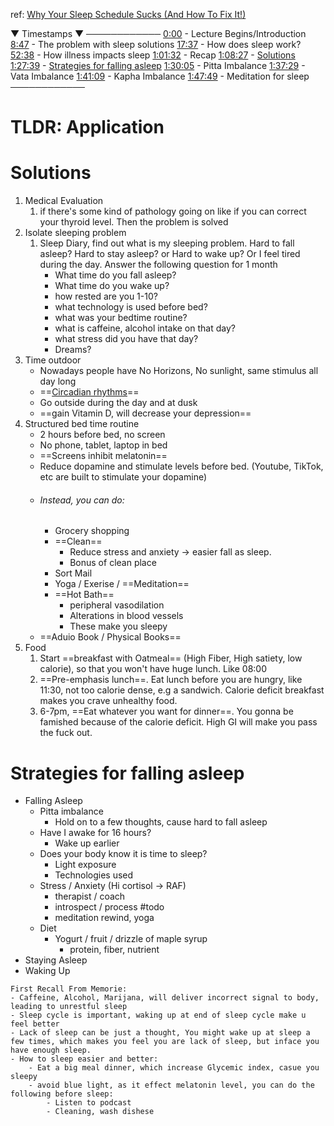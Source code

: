 ref: [Why Your Sleep Schedule Sucks (And How To Fix It!)](https://youtu.be/1aogY1Tm2Lo)


▼ Timestamps ▼ 
────────────
[0:00](https://www.youtube.com/watch?v=1aogY1Tm2Lo&t=0s) - Lecture Begins/Introduction
[8:47](https://www.youtube.com/watch?v=1aogY1Tm2Lo&t=527s) - The problem with sleep solutions
[17:37](https://www.youtube.com/watch?v=1aogY1Tm2Lo&t=1057s) - How does sleep work? 
[52:38](https://www.youtube.com/watch?v=1aogY1Tm2Lo&t=3158s) - How illness impacts sleep
[1:01:32](https://www.youtube.com/watch?v=1aogY1Tm2Lo&t=3692s) - Recap 
[1:08:27](https://www.youtube.com/watch?v=1aogY1Tm2Lo&t=4107s) - [Solutions](#Solutions)
[1:27:39](https://www.youtube.com/watch?v=1aogY1Tm2Lo&t=5259s) - [Strategies for falling asleep](#Strategies%20for%20falling%20asleep)
[1:30:05](https://www.youtube.com/watch?v=1aogY1Tm2Lo&t=5405s) - Pitta Imbalance 
[1:37:29](https://www.youtube.com/watch?v=1aogY1Tm2Lo&t=5849s) - Vata Imbalance 
[1:41:09](https://www.youtube.com/watch?v=1aogY1Tm2Lo&t=6069s) - Kapha Imbalance 
[1:47:49](https://www.youtube.com/watch?v=1aogY1Tm2Lo&t=6469s) - Meditation for sleep 
────────────


# TLDR: Application


# Solutions
1. Medical Evaluation
	1. if there's some kind of pathology going on like if you can correct your thyroid level. Then the problem is solved
2. Isolate sleeping problem
	1. Sleep Diary, find out what is my sleeping problem. Hard to fall asleep? Hard to stay asleep? or Hard to wake up? Or I feel tired during the day. Answer the following question for 1 month
		- What time do you fall asleep?
		- What time do you wake up?
		- how rested are you 1-10?
		- what technology is used before bed?
		- what was your bedtime routine?
		- what is caffeine, alcohol intake on that day?
		- what stress did you have that day?
		- Dreams?
3. Time outdoor
	- Nowadays people have No Horizons, No sunlight, same stimulus all day long
	- ==[Circadian rhythms](Keywords/Circadian%20rhythms.md)==
	- Go outside during the day and at dusk
	- ==gain Vitamin D, will decrease your depression==
4. Structured bed time routine
	- 2 hours before bed, no screen
	- No phone, tablet, laptop in bed
	- ==Screens inhibit melatonin==
	- Reduce dopamine and stimulate levels before bed. (Youtube, TikTok, etc are built to stimulate your dopamine)
	- ###### Instead, you can do:
		- Grocery shopping
		- ==Clean==
			- Reduce stress and anxiety -> easier fall as sleep. 
			- Bonus of clean place
		- Sort Mail
		- Yoga / Exerise / ==Meditation==
		- ==Hot Bath==
			- peripheral vasodilation
			- Alterations in blood vessels
			- These make you sleepy
	- ==Aduio Book / Physical Books==
1. Food
	1. Start ==breakfast with Oatmeal== (High Fiber, High satiety, low calorie), so that you won't have huge lunch. Like 08:00
	2. ==Pre-emphasis lunch==. Eat lunch before you are hungry, like 11:30, not too calorie dense, e.g a sandwich. Calorie deficit breakfast makes you crave unhealthy food.
	3. 6-7pm, ==Eat whatever you want for dinner==. You gonna be famished because of the calorie deficit. High GI will make you pass the fuck out.

# Strategies for falling asleep 

- Falling Asleep
	- Pitta imbalance
		- Hold on to a few thoughts, cause hard to fall asleep
	- Have I awake for 16 hours?
		- Wake up earlier
	- Does your body know it is time to sleep?
		- Light exposure
		- Technologies used
	- Stress / Anxiety (Hi cortisol -> RAF)
		- therapist / coach
		- introspect / process #todo 
		- meditation rewind, yoga
	- Diet
		- Yogurt / fruit / drizzle of maple syrup
			- protein, fiber, nutrient
- Staying Asleep
- Waking Up




~~~~
First Recall From Memorie:
- Caffeine, Alcohol, Marijana, will deliver incorrect signal to body, leading to unrestful sleep
- Sleep cycle is important, waking up at end of sleep cycle make u feel better
- Lack of sleep can be just a thought, You might wake up at sleep a few times, which makes you feel you are lack of sleep, but inface you have enough sleep.
- How to sleep easier and better:
	- Eat a big meal dinner, which increase Glycemic index, casue you sleepy
	- avoid blue light, as it effect melatonin level, you can do the following before sleep:
		- Listen to podcast
		- Cleaning, wash dishese
~~~~


